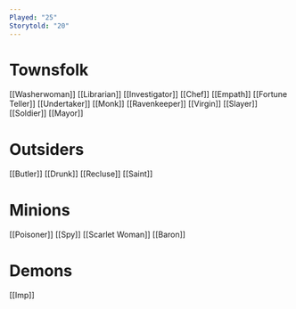 ```yaml
---
Played: "25"
Storytold: "20"
---
```

# Townsfolk
[[Washerwoman]]
[[Librarian]]
[[Investigator]]
[[Chef]]
[[Empath]]
[[Fortune Teller]]
[[Undertaker]]
[[Monk]]
[[Ravenkeeper]]
[[Virgin]]
[[Slayer]]
[[Soldier]]
[[Mayor]]

# Outsiders
[[Butler]]
[[Drunk]]
[[Recluse]]
[[Saint]]

# Minions
[[Poisoner]]
[[Spy]]
[[Scarlet Woman]]
[[Baron]]

# Demons
[[Imp]]
